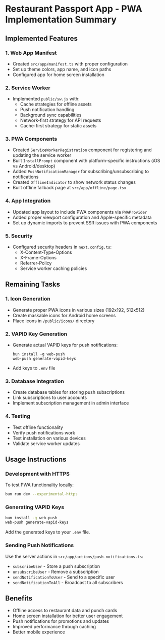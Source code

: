# Restaurant Passport App - PWA Implementation Summary

## Implemented Features

### 1. Web App Manifest
- Created `src/app/manifest.ts` with proper configuration
- Set up theme colors, app name, and icon paths
- Configured app for home screen installation

### 2. Service Worker
- Implemented `public/sw.js` with:
  - Cache strategies for offline assets
  - Push notification handling
  - Background sync capabilities
  - Network-first strategy for API requests
  - Cache-first strategy for static assets

### 3. PWA Components
- Created `ServiceWorkerRegistration` component for registering and updating the service worker
- Built `InstallPrompt` component with platform-specific instructions (iOS vs Android/desktop)
- Added `PushNotificationManager` for subscribing/unsubscribing to notifications
- Created `OfflineIndicator` to show network status changes
- Built offline fallback page at `src/app/offline/page.tsx`

### 4. App Integration
- Updated app layout to include PWA components via `PWAProvider`
- Added proper viewport configuration and Apple-specific metadata
- Set up dynamic imports to prevent SSR issues with PWA components

### 5. Security
- Configured security headers in `next.config.ts`:
  - X-Content-Type-Options
  - X-Frame-Options
  - Referrer-Policy
  - Service worker caching policies

## Remaining Tasks

### 1. Icon Generation
- Generate proper PWA icons in various sizes (192x192, 512x512)
- Create maskable icons for Android home screens
- Place icons in `/public/icons/` directory

### 2. VAPID Key Generation
- Generate actual VAPID keys for push notifications:
  ```
  bun install -g web-push
  web-push generate-vapid-keys
  ```
- Add keys to `.env` file

### 3. Database Integration
- Create database tables for storing push subscriptions
- Link subscriptions to user accounts
- Implement subscription management in admin interface

### 4. Testing
- Test offline functionality
- Verify push notifications work
- Test installation on various devices
- Validate service worker updates

## Usage Instructions

### Development with HTTPS
To test PWA functionality locally:
```bash
bun run dev --experimental-https
```

### Generating VAPID Keys
```bash
bun install -g web-push
web-push generate-vapid-keys
```
Add the generated keys to your `.env` file.

### Sending Push Notifications
Use the server actions in `src/app/actions/push-notifications.ts`:
- `subscribeUser` - Store a push subscription
- `unsubscribeUser` - Remove a subscription
- `sendNotificationToUser` - Send to a specific user
- `sendNotificationToAll` - Broadcast to all subscribers

## Benefits
- Offline access to restaurant data and punch cards
- Home screen installation for better user engagement
- Push notifications for promotions and updates
- Improved performance through caching
- Better mobile experience
